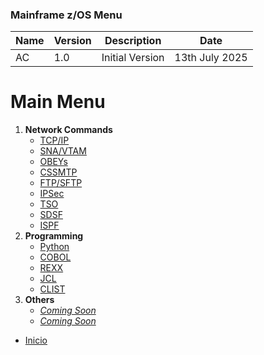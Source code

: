 ### Mainframe z/OS Menu

| Name | Version | Description | Date |
| ----------- | ----------- | ----------- | ----------- |
| AC | 1.0 | Initial Version | 13th July 2025 |

# Main Menu

1.  **Network Commands**
    *   [TCP/IP](https://github.com/campa79/Mainframe_zOS/blob/main/Commands_TCPIP.md)
    *   [SNA/VTAM](https://github.com/campa79/Mainframe_zOS/blob/main/Commands_SNA.md)
    *   [OBEYs](https://github.com/campa79/Mainframe_zOS/blob/main/Commands_OBEYS.md)
    *   [CSSMTP](https://github.com/campa79/Mainframe_zOS/blob/main/Commands_CSSMTP.md)
    *   [FTP/SFTP]()
    *   [IPSec]()
    *   [TSO](https://github.com/campa79/Mainframe_zOS/blob/main/Commands_TSO.md)
    *   [SDSF](https://github.com/campa79/Mainframe_zOS/blob/main/Commands_SDSF.md)
    *   [ISPF](https://github.com/campa79/Mainframe_zOS/blob/main/Commands_ISPF.md)
2.  **Programming**
    *   [Python]()
    *   [COBOL](https://github.com/campa79/Mainframe_zOS/blob/main/Programming_COBOL.md)
    *   [REXX](https://github.com/campa79/Mainframe_zOS/blob/main/Programming_REXX.md)
    *   [JCL](https://github.com/campa79/Mainframe_zOS/blob/main/Commands_JCL.md)
    *   [CLIST]()
3.  **Others**
    *   [_Coming Soon_]()
    *   [_Coming Soon_]()

- [Inicio](https://github.com/campa79/Mainframe_zOS "Volver a la página de inicio")
